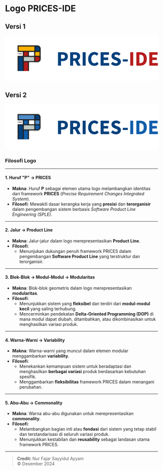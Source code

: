 # **Logo PRICES-IDE**

## **Versi 1**
![Logo PRICES-IDE v1](Logo%20PRICES%20v1.png)

## **Versi 2**
![Logo PRICES-IDE v2](Logo%20PRICES%20v2.png)


### **Filosofi Logo**
---
#### **1. Huruf "P" → PRICES**  
- **Makna**: Huruf **P** sebagai elemen utama logo melambangkan identitas dari framework **PRICES** (*Precise Requirement Changes Integrated System*).  
- **Filosofi**: Mewakili dasar kerangka kerja yang **presisi** dan **terorganisir** dalam pengembangan sistem berbasis *Software Product Line Engineering (SPLE)*.

---

#### **2. Jalur → Product Line**  
- **Makna**: Jalur-jalur dalam logo merepresentasikan **Product Line**.  
- **Filosofi**:  
  - Menunjukan dukungan penuh framework PRICES dalam pengembangan **Software Product Line** yang terstruktur dan terorganisir.

---

#### **3. Blok-Blok → Modul-Modul → Modularitas**  
- **Makna**: Blok-blok geometris dalam logo merepresentasikan **modularitas**.  
- **Filosofi**:  
  - Menunjukkan sistem yang **fleksibel** dan terdiri dari **modul-modul kecil** yang saling terhubung.  
  - Mencerminkan pendekatan **Delta-Oriented Programming (DOP)** di mana modul dapat diubah, ditambahkan, atau dikombinasikan untuk menghasilkan variasi produk.

---

#### **4. Warna-Warni → Variability**  
- **Makna**: Warna-warni yang muncul dalam elemen modular menggambarkan **variability**.  
- **Filosofi**:  
  - Menekankan kemampuan sistem untuk beradaptasi dan menghasilkan **berbagai variasi** produk berdasarkan kebutuhan spesifik.  
  - Menggambarkan **fleksibilitas** framework PRICES dalam menangani perubahan.

---

#### **5. Abu-Abu → Commonality**  
- **Makna**: Warna abu-abu digunakan untuk merepresentasikan **commonality**.  
- **Filosofi**:  
  - Melambangkan bagian inti atau **fondasi** dari sistem yang tetap stabil dan terstandarisasi di seluruh variasi produk.  
  - Menunjukkan kestabilan dan **reusability** sebagai landasan utama framework PRICES.

---
> **Credit:** Nur Fajar Sayyidul Ayyam  
> © Desember 2024